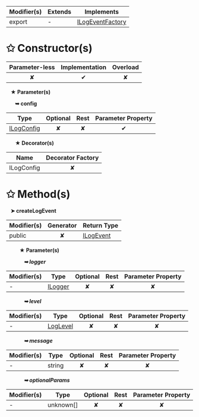 | Modifier(s)                            | Extends                      | Implements                                    |
|----------------------------------------|------------------------------|-----------------------------------------------|
| export | - | [ILogEventFactory](/kernel/interface/logger/ilogeventfactory.md) |

# &#10025; Constructor(s)

| Parameter-less                         | Implementation                          | Overload                          |
|:--------------------------------------:|:---------------------------------------:|:---------------------------------:|
| ✘ | ✔ | ✘ |

&nbsp;&nbsp; **&#9733; Parameter(s)**

&nbsp;&nbsp;&nbsp;&nbsp;&nbsp; **&#10149; config**

| Type                        | Optional                           | Rest                          | Parameter Property                          |
|-----------------------------|:----------------------------------:|:-----------------------------:|:-------------------------------------------:|
| [ILogConfig](/kernel/interface/logger/ilogconfig.md) | ✘  | ✘ | ✔ |

&nbsp;&nbsp;&nbsp;&nbsp;&nbsp; **&#9733; Decorator(s)**

| Name                                | Decorator Factory                        |
|-------------------------------------|:----------------------------------------:|
| ILogConfig | ✘  |

# &#10025; Method(s)

&nbsp;&nbsp; **&#10148; createLogEvent**

| Modifier(s)                              | Generator                          | Return Type                       |
|------------------------------------------|:----------------------------------:|-----------------------------------|
| public | ✘ | [ILogEvent](/kernel/interface/logger/ilogevent.md) |

&nbsp;&nbsp;&nbsp;&nbsp;&nbsp;&nbsp;&nbsp;&nbsp; **&#9733; Parameter(s)**

&nbsp;&nbsp;&nbsp;&nbsp;&nbsp;&nbsp;&nbsp;&nbsp;&nbsp;&nbsp;&nbsp; _**&#10149; logger**_

| Modifier(s)                              | Type                        | Optional                           | Rest                          | Parameter Property                          |
|------------------------------------------|-----------------------------|:----------------------------------:|:-----------------------------:|:-------------------------------------------:|
| - | [ILogger](/kernel/interface/logger/ilogger.md) | ✘  | ✘ | ✘ |

&nbsp;&nbsp;&nbsp;&nbsp;&nbsp;&nbsp;&nbsp;&nbsp;&nbsp;&nbsp;&nbsp; _**&#10149; level**_

| Modifier(s)                              | Type                        | Optional                           | Rest                          | Parameter Property                          |
|------------------------------------------|-----------------------------|:----------------------------------:|:-----------------------------:|:-------------------------------------------:|
| - | [LogLevel](/kernel/enum/reporter/loglevel.md) | ✘  | ✘ | ✘ |

&nbsp;&nbsp;&nbsp;&nbsp;&nbsp;&nbsp;&nbsp;&nbsp;&nbsp;&nbsp;&nbsp; _**&#10149; message**_

| Modifier(s)                              | Type                        | Optional                           | Rest                          | Parameter Property                          |
|------------------------------------------|-----------------------------|:----------------------------------:|:-----------------------------:|:-------------------------------------------:|
| - | string | ✘  | ✘ | ✘ |

&nbsp;&nbsp;&nbsp;&nbsp;&nbsp;&nbsp;&nbsp;&nbsp;&nbsp;&nbsp;&nbsp; _**&#10149; optionalParams**_

| Modifier(s)                              | Type                        | Optional                           | Rest                          | Parameter Property                          |
|------------------------------------------|-----------------------------|:----------------------------------:|:-----------------------------:|:-------------------------------------------:|
| - | unknown[] | ✘  | ✘ | ✘ |